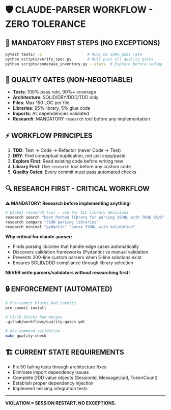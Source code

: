 # 🛡️ CLAUDE-PARSER WORKFLOW - ZERO TOLERANCE

## 🔴 MANDATORY FIRST STEPS (NO EXCEPTIONS)
```bash
pytest tests/ -x                    # MUST be 100% pass rate
python scripts/verify_spec.py       # MUST pass all quality gates  
python scripts/codebase_inventory.py --stats  # Explore before coding
```

## 🚨 QUALITY GATES (NON-NEGOTIABLE)
- **Tests**: 100% pass rate, 90%+ coverage
- **Architecture**: SOLID/DRY/DDD/TDD only
- **Files**: Max 150 LOC per file
- **Libraries**: 95% library, 5% glue code
- **Imports**: All dependencies validated
- **Research**: MANDATORY `research` tool before any implementation

## ⚡ WORKFLOW PRINCIPLES
1. **TDD**: Test → Code → Refactor (never Code → Test)
2. **DRY**: Find conceptual duplication, not just copy/paste
3. **Explore First**: Read existing code before writing new
4. **Library First**: Use `research` tool before any custom code
5. **Quality Gates**: Every commit must pass automated checks

## 🔍 RESEARCH FIRST - CRITICAL WORKFLOW
**⚠️  MANDATORY: Research before implementing anything!**

```bash
# Global research tool - use for ALL library decisions
research search "best Python library for parsing JSONL with TRUE 95/5"
research compare "JSON parsing libraries" 
research minimal "pydantic" "parse JSONL with validation"
```

**Why critical for claude-parser:**
- Finds parsing libraries that handle edge cases automatically
- Discovers validation frameworks (Pydantic) vs manual validation
- Prevents 200-line custom parsers when 5-line solutions exist
- Ensures SOLID/DDD compliance through library selection

**NEVER write parsers/validators without researching first!**

## 🔒 ENFORCEMENT (AUTOMATED)
```bash
# Pre-commit blocks bad commits
pre-commit install

# CI/CD blocks bad merges  
.github/workflows/quality-gates.yml

# One command validation
make quality-check
```

## 🏗️ CURRENT STATE REQUIREMENTS
- Fix 50 failing tests through architecture fixes
- Eliminate import dependency issues
- Complete DDD value objects (SessionId, MessageUuid, TokenCount)
- Establish proper dependency injection
- Implement missing integration tests

---
**VIOLATION = SESSION RESTART. NO EXCEPTIONS.**